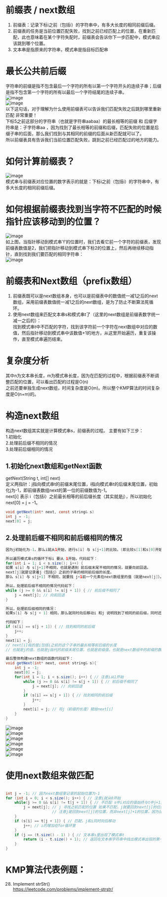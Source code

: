 前缀表 / next数组
====
1. 前缀表：记录下标i之前（包括i）的字符串中，有多大长度的相同前缀后缀。
2. 前缀表的任务是当前位置匹配失败，找到之前已经匹配上的位置，在重新匹配，此也意味着在某个字符失配时，前缀表会告诉你下一步匹配中，模式串应该跳到哪个位置。
3. 文本串是指原来的字符串，模式串是指目标匹配串

最长公共前后缀
=====
字符串的前缀是指不包含最后一个字符的所有以第一个字符开头的连续子串；后缀是指不包含第一个字符的所有以最后一个字符结尾的连续子串。<br>
![image](https://user-images.githubusercontent.com/91653378/141693955-78317c63-9448-42b2-b4df-7b72e5bcb446.png)<br>
![image](https://user-images.githubusercontent.com/91653378/141693969-420f94fb-ae91-4418-9598-7bc6f2877e77.png)<br>
以下这句话，对于理解为什么使用前缀表可以告诉我们匹配失败之后跳到哪里重新匹配 非常重要！<br>
下标5之前这部分的字符串（也就是字符串aabaa）的最长相等的前缀 和 后缀字符串是：子字符串aa ，因为找到了最长相等的前缀和后缀，匹配失败的位置是后缀子串的后面，那么我们找到与其相同的前缀的后面从新匹配就可以了。<br>
所以前缀表具有告诉我们当前位置匹配失败，跳到之前已经匹配过的地方的能力。

如何计算前缀表？
====
![image](https://user-images.githubusercontent.com/91653378/141694171-649ae90e-0ffa-46a8-93b6-c780d9f1300d.png)<br>
模式串与前缀表对应位置的数字表示的就是：下标i之前（包括i）的字符串中，有多大长度的相同前缀后缀。

如何根据前缀表找到当字符不匹配的时候指针应该移动到的位置？
====
![image](https://user-images.githubusercontent.com/91653378/141694247-2e98dbc5-835e-4e88-8566-03ebbbd0e6be.png)<br>
如上图，当指针移动到模式串'f‘的位置时，我们去看它前一个字符的前缀表，发现前缀表数值是2，我们把指针移动到模式串下标2的位置上，然后再继续移动指针，直到找到我们要匹配的相同字符串：<br>
![image](https://user-images.githubusercontent.com/91653378/141694303-62520485-ae4b-457d-a7cf-d3c8ad62f019.png)<br>

前缀表和Next数组（prefix数组）
=====
1. 前缀表既可以是next数组本身，也可以是前缀表中的数值统一减1之后的next数组，采用前缀表数值统一减1之后的next数组，是为了防止不断算法死循环。<br>
2. 使用next数组来匹配文本串s和模式串t了（这里的next数组是前缀表数字统一减一之后的）：<br>
找到模式串t中不匹配的字符，找到该字符前一个字符在next数组中对应的数值，然后指针移动到模式串中该数值+1的地方，从这里开始遍历，重复该操作，直至模式串遍历结束。

复杂度分析
====
其中n为文本串长度，m为模式串长度，因为在匹配的过程中，根据前缀表不断调整匹配的位置，可以看出匹配的过程是O(n)<br>
之前还要单独生成next数组，时间复杂度是O(m)。所以整个KMP算法的时间复杂度是O(n+m)的。<br>

构造next数组
=====
构造next数组其实就是计算模式串s，前缀表的过程。 主要有如下三步：<br>
1.初始化<br>
2.处理前后缀不相同的情况<br>
3.处理前后缀相同的情况<br>

1.初始化next数组和getNext函数<br>
-----
getNext(String t, int[] next)<br>
定义两指针：j指向模式串t的前缀末尾位置，i指向模式串t的后缀末尾位置，初始化j为-1，即前缀表数组next的第一位的前缀数值为-1。<br>
next[i] 表示 i（包括i）之前最长相等的前后缀长度（其实就是j），所以初始化next[0] = j = -1。<br>
````Java
void getNext(int* next, const string& s)
int j = -1;
next[0] = j;
````
2.处理前后缀不相同和前后缀相同的情况
-----
````Java
因为j初始化为-1，那么i就从1开始，进行s[i] 与 s[j+1]的比较。(即比较s[1]和s[0]开始，s[2]和s[1]）

所以遍历模式串s的循环下标i 要从 1开始，代码如下：
for(int i = 1; i < s.size(); i++) {
如果 s[i] 与 s[j+1]不相同，也就是遇到 前后缀末尾不相同的情况，就要向前回退。
next[j]就是记录着j（包括j）之前的子串的相同前后缀的长度。
那么 s[i] 与 s[j+1] 不相同，就要找 j+1前一个元素在next数组里的值（就是next[j]）。

所以，处理前后缀不相同的情况代码如下：
while (j >= 0 && s[i] != s[j + 1]) { // 前后缀不相同了
    j = next[j]; // 向前回退
}

所以，处理前后缀相同的情况：
如果s[i] 与 s[j + 1] 相同，那么就同时向后移动i 和j 说明找到了相同的前后缀，同时还要将j（前缀的长度）赋给next[i], 因为next[i]要记录相同前后缀的长度。

代码如下：
if (s[i] == s[j + 1]) { // 找到相同的前后缀
    j++;
}
next[i] = j; 
// next[i]指的是i包括i之前的这个子串的最长相等前后缀的长度
// 也就是j的值，也就是j指代的前缀末尾位置，也就是前缀值，也就是next数组中的前缀的数值

最后整体构建next数组的函数代码如下：
void getNext(int* next, const string& s){
    int j = -1;
    next[0] = j;
    for(int i = 1; i < s.size(); i++) { // 注意i从1开始
        while (j >= 0 && s[i] != s[j + 1]) { // 前后缀不相同了
            j = next[j]; // 向前回退
        }
        if (s[i] == s[j + 1]) { // 找到相同的前后缀
            j++;
        }
        next[i] = j; // 将j（前缀的长度）赋给next[i]
    }
}

````
![image](https://user-images.githubusercontent.com/91653378/141695770-b02af812-946a-4ca8-b2dc-65cebeecd0ae.png)<br>
![image](https://user-images.githubusercontent.com/91653378/141695788-b274d627-96dd-4716-8fae-ce8746d3d9f3.png)<br>
![image](https://user-images.githubusercontent.com/91653378/141695810-34f3fe3b-900c-4241-a599-b083645082ef.png)<br>
![image](https://user-images.githubusercontent.com/91653378/141695917-49146ea6-8482-4627-97a1-58fa3fba2433.png)<br>
![image](https://user-images.githubusercontent.com/91653378/141696014-75457dce-6f81-4b18-b20c-f66ba279dc34.png)<br>
![image](https://user-images.githubusercontent.com/91653378/141696020-a74cf0ee-41e1-4635-8e00-2c55a7543a74.png)<br>

使用next数组来做匹配
====
````Java

int j = -1; // 因为next数组里记录的起始位置为-1
for (int i = 0; i < s.size(); i++) { // 注意i就从0开始
    while(j >= 0 && s[i] != t[j + 1]) { // 不匹配 s中i对应的值始终与t中j+1对应的值进行比较
        j = next[j]; // j 寻找之前匹配的位置 如果不匹配，j就要回到next[j]的位置，然后s[i]再又与t[j+1]进行比较
                     // 注意j是回到next[j]的位置，而非next[j]+1的位置，因为比较的对象是j+1，所以j直接回到next[j]的位置即可
    }
    if (s[i] == t[j + 1]) { // 匹配，j和i同时向后移动
        j++; // i的增加在for循环里
    }
    if (j == (t.size() - 1) ) { // 文本串s里出现了模式串t
        return (i - t.size() + 1); // 返回在文本串字符串中找出模式串出现的第一个位置 (从0开始)
    }
}
````

KMP算法代表例题：
=====
28. Implement strStr() <br>
https://leetcode.com/problems/implement-strstr/
